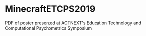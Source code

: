 # MinecraftETCPS2019
PDF of poster presented at ACTNEXT's Education Technology and Computational Psychometrics Symposium
